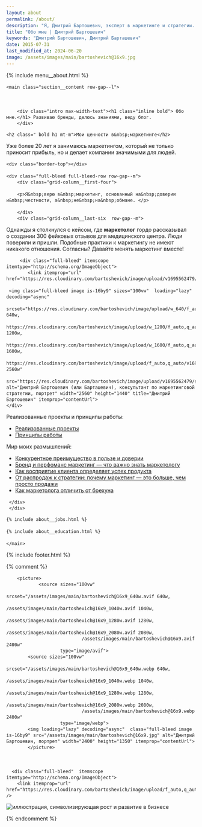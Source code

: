 ```yaml
---
layout: about
permalink: /about/
description: "Я, Дмитрий Бартошевич, эксперт в маркетинге и стратегии. Более 20 лет опыта. Рассказываю о профессиональном пути, ценностях в маркетинге и подходах к работе. "
title: "Обо мне | Дмитрий Бартошевич"
keywords: "Дмитрий Бартошевич, Дмитрий Барташевич"
date: 2015-07-31
last_modified_at: 2024-06-20
image: /assets/images/main/bartoshevich@16x9.jpg
---
```


<div class="body__container">
  
  {% include menu__about.html %}

    <main class="section__content row-gap--l">



        <div class="intro max-width-text"><h1 class="inline bold"> Обо мне.</h1> Развиваю бренды, делюсь знаниями, веду блог.
        </div>

<section class="full-bleed  row-gap--m">

    <h2 class=" bold h1 mt-m">Мои ценности в&nbsp;маркетинге</h2>

<p>Уже более 20&nbsp;лет я&nbsp;занимаюсь маркетингом, который не&nbsp;только приносит прибыль, но&nbsp;и&nbsp;делает компании значимыми для людей. </p>
 
    
    <div class="border-top"></div>   
    
    <div class="full-bleed full-bleed-row row-gap--m">
        <div class="grid-column__first-four">

        <p>Я&nbsp;верю в&nbsp;маркетинг, основанный на&nbsp;доверии и&nbsp;честности, а&nbsp;не&nbsp;на&nbsp;обмане. </p>

        </div>
        <div class="grid-column__last-six  row-gap--m">

<p>Однажды я&nbsp;столкнулся с&nbsp;кейсом, где <b>маркетолог</b> гордо рассказывал о&nbsp;создании 300 фейковых отзывов для медицинского центра. Люди поверили и&nbsp;пришли. Подобные практики к&nbsp;маркетингу не&nbsp;имеют никакого отношения. Согласны? Давайте менять маркетинг вместе!</p>  
        </div>
    </div>

         <div class="full-bleed" itemscope itemtype="http://schema.org/ImageObject">	
            <link itemprop="url" href="https://res.cloudinary.com/bartoshevich/image/upload/v1695562479/site/bartoshevich_dmitry.jpg">
        
     <img class="full-bleed image is-16by9" sizes="100vw"  loading="lazy" decoding="async" 
                srcset="https://res.cloudinary.com/bartoshevich/image/upload/w_640/f_auto,q_auto/v1695562479/site/bartoshevich_dmitry.jpg 640w,
                https://res.cloudinary.com/bartoshevich/image/upload/w_1200/f_auto,q_auto/v1695562479/site/bartoshevich_dmitry.jpg 1200w,
          https://res.cloudinary.com/bartoshevich/image/upload/w_1600/f_auto,q_auto/v1695562479/site/bartoshevich_dmitry.jpg 1600w,
          https://res.cloudinary.com/bartoshevich/image/upload/f_auto,q_auto/v1695562479/site/bartoshevich_dmitry.jpg 2560w" 
          src="https://res.cloudinary.com/bartoshevich/image/upload/v1695562479/site/bartoshevich_dmitry.jpg" alt="Дмитрий Бартошевич (или Барташевич), консультант по маркетинговой стратегии, портрет" width="2560" height="1440" title="Дмитрий Бартошевич" itemprop="contentUrl"> 
    </div>

<div class="full-bleed full-bleed-row row-gap--m">
<div class="grid-column__first-four row-gap--m">

 <p class="mb-m bold">
 Реализованные проекты и&nbsp;принципы работы:
     </p>       
     <ul class="additive-spacing">
            <li class="list-li ">
                <a class="link" href="/cases/" > Реализованные проекты</a>    
            </li>
            <li class="list-li ">
                <a class="link" href="/contact/#principles-of-work" > Принципы работы</a>    
            </li>
     </ul> 
     </div>
 <div class="grid-column__last-six  row-gap--m">
        
   <p class="mb-m bold"> Мир моих размышлений:  </p>       
     <ul class="additive-spacing">
            <li class="list-li ">
                <a class="link" href="/blog/konkurentnoe-preimushhestvo/"> Конкурентное преимущество в&nbsp;пользе и&nbsp;доверии</a>    
            </li>
            <li class="list-li">
                <a class="link" href="/blog/perfomance-and-brand-marketing/" >Бренд и&nbsp;перфоманс маркетинг&nbsp;&mdash; что важно знать маркетологу</a>      
            </li>
            <li class="list-li">
                <a class="link" href="/blog/2-idei-po-razvitiyu-marketinga/">Как восприятие клиента определяет успех продукта</a>      
            </li>
            <li class="list-li">
                <a class="link" href="/blog/marketing-bolshe-chem-prodazhi/">От&nbsp;распродаж к&nbsp;стратегии: почему маркетинг&nbsp;&mdash; это больше, чем просто продажи</a>      
            </li>
             <li class="list-li">
                <a class="link" href="/blog/otlichie-marketologa-ot-brexuna/">Как маркетолога отличить от&nbsp;брехуна</a>      
            </li>
     </ul>

     </div>
     </div>

</section>

    {% include about__jobs.html %}

    {% include about__education.html %}

    </main>

{% include footer.html %}

</div>


{% comment %}

        <picture>
                <source sizes="100vw"
                        srcset="/assets/images/main/bartoshevich@16x9_640w.avif 640w,
                                /assets/images/main/bartoshevich@16x9_1040w.avif 1040w,
                                /assets/images/main/bartoshevich@16x9_1280w.avif 1280w,
                                /assets/images/main/bartoshevich@16x9_2080w.avif 2080w,
                                /assets/images/main/bartoshevich@16x9.avif 2400w"
                        type="image/avif">
            <source sizes="100vw"
                        srcset="/assets/images/main/bartoshevich@16x9_640w.webp 640w,
                                /assets/images/main/bartoshevich@16x9_1040w.webp 1040w,
                                /assets/images/main/bartoshevich@16x9_1280w.webp 1280w,
                                /assets/images/main/bartoshevich@16x9_2080w.webp 2080w,
                                /assets/images/main/bartoshevich@16x9.webp 2400w"
                        type="image/webp">
            <img loading="lazy" decoding="async"  class="full-bleed image is-16by9" src="/assets/images/main/bartoshevich@16x9.jpg" alt="Дмитрий Бартошевич, портрет" width="2400" height="1350" itemprop="contentUrl">
            </picture>



      <div class="full-bleed"  itemscope itemtype="http://schema.org/ImageObject">
    	<link itemprop="url" href="https://res.cloudinary.com/bartoshevich/image/upload/f_auto,q_auto/v1700939446/site/ef.png" />

<img class="full-bleed image" sizes="100vw" 
			srcset="https://res.cloudinary.com/bartoshevich/image/upload/w_640/f_auto,q_auto/v1700939446/site/ef.png 640w,
			https://res.cloudinary.com/bartoshevich/image/upload/w_1200/f_auto,q_auto/v1700939446/site/ef.png 1200w,
      https://res.cloudinary.com/bartoshevich/image/upload/f_auto,q_auto/v1700939446/site/ef.png 1700w" 
      src="https://res.cloudinary.com/bartoshevich/image/upload/f_auto,q_auto/v1700939446/site/ef.png" alt="иллюстрация, символизирующая рост и развитие в бизнесе" width="1792" height="1024" itemprop="contentUrl">

</div>

{% endcomment %}
